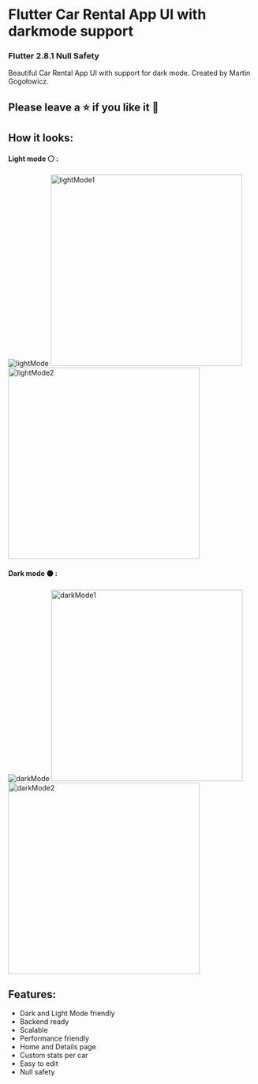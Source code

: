 # Flutter Car Rental App UI with darkmode support
### Flutter 2.8.1 Null Safety
Beautiful Car Rental App UI with support for dark mode. Created by Martin Gogołowicz.
## Please leave a ⭐ if you like it 💙
## How it looks:
#### Light mode ⚪ :
![lightMode](https://user-images.githubusercontent.com/81767518/147861746-447f2c10-bf73-4b4c-91b0-77ed7d82dc9d.gif)
<img width="388" alt="lightMode1" src="https://user-images.githubusercontent.com/81767518/147861749-e9d725ac-2f03-4dba-a9ba-5b259d682994.png">
<img width="388" alt="lightMode2" src="https://user-images.githubusercontent.com/81767518/147861751-fa4d251f-1038-496e-a396-384f6670fc94.png">


#### Dark mode ⚫ :
![darkMode](https://user-images.githubusercontent.com/81767518/147861743-ce238de0-b46e-4835-9dd1-8d9e4cb26476.gif)
<img width="388" alt="darkMode1" src="https://user-images.githubusercontent.com/81767518/147861755-4fac134a-84f3-49e0-8631-d9d2601c6bc1.png">
<img width="388" alt="darkMode2" src="https://user-images.githubusercontent.com/81767518/147861757-d99502db-82a3-49a6-ba80-cecdc9b2c98f.png">




## Features:
- Dark and Light Mode friendly
- Backend ready
- Scalable
- Performance friendly
- Home and Details page
- Custom stats per car
- Easy to edit
- Null safety
